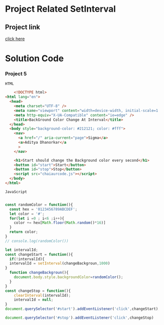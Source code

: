 # Project Related SetInterval

## Project link
[click here]()

# Solution Code

### Project 5
```HTML```
```html
    <!DOCTYPE html>
<html lang="en">
  <head>
    <meta charset="UTF-8" />
    <meta name="viewport" content="width=device-width, initial-scale=1.0" />
    <meta http-equiv="X-UA-Compatible" content="ie=edge" />
    <title>BackGround Color Change At Interval</title>
  </head>
  <body style="background-color: #212121; color: #fff">
    <nav>
      <a href="/" aria-current="page">Sigma</a>
      <a>Aditya Dhanorkar</a
      >
    </nav>

    <h1>Start should change the Background color every second</h1>
    <button id="start">Start</button>
    <button id="stop">Stop</button>
    <script src="chaiaurcode.js"></script>
  </body>
</html>
```

```JavaScript```

```JavaScript

const randomColor = function(){
  const hex = '0123456789ABCDEF';
  let color = '#';
  for(let i =0 ; i<6 ;i++){
    color += hex[Math.floor(Math.random()*16)]
  }
  return color;
}
// console.log(randomColor())

let intervalId;
const changeStart = function(){
  if(!intervalId){
  intervalId = setInterval(changeBackgroun,1000)
}
  function changeBackgroun(){
    document.body.style.backgroundColor=randomColor();
  }
}
const changeStop = function(){
    clearInterval(intervalId);
    intervalId = null;
}
document.querySelector('#start').addEventListener('click',changeStart);

document.querySelector('#stop').addEventListener('click',changeStop)



```